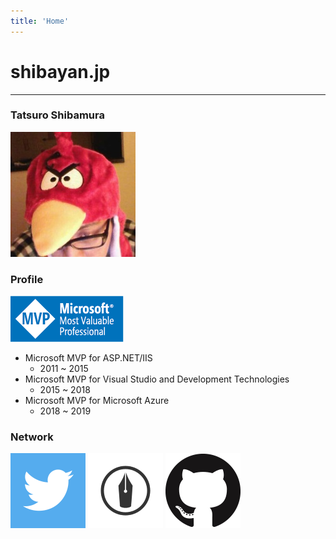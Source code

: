 ```yaml
---
title: 'Home'
---
```


# shibayan.jp

---

### Tatsuro Shibamura

![Tatsuro Shibamura](./images/shibayan.jpg)

### Profile

[![Microsoft MVP](./images/msmvp.png)](https://mvp.microsoft.com/en-us/PublicProfile/4032161)

- Microsoft MVP for ASP.NET/IIS
  - 2011 ~ 2015
- Microsoft MVP for Visual Studio and Development Technologies
  - 2015 ~ 2018
- Microsoft MVP for Microsoft Azure
  - 2018 ~ 2019

### Network

[![Twitter](./images/twitter.png)](https://twitter.com/shibayan)
[![Hatena Blog](./images/hatenablog.png)](https://blog.shibayan.jp)
[![GitHub](./images/github.png)](https://github.com/shibayan)